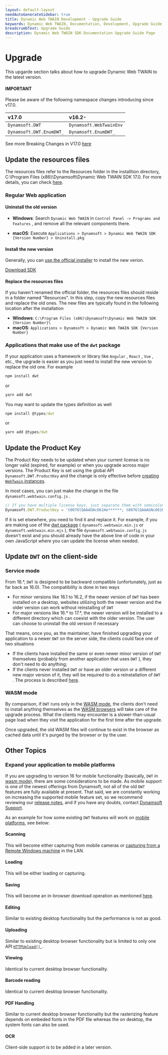 ```yaml
---
layout: default-layout
needAutoGenerateSidebar: true
title: Dynamic Web TWAIN Development - Upgrade Guide
keywords: Dynamic Web TWAIN, Documentation, Development, Upgrade Guide
breadcrumbText: Upgrade Guide
description: Dynamic Web TWAIN SDK Documentation Upgrade Guide Page
---
```


# Upgrade

This upgarde section talks about how to upgrade Dynamic Web TWAIN to the latest version. 

#### IMPORTANT

Please be aware of the following namespace changes introducing since v17.0.

| v17.0 |v16.2- |
|:-|:-|
|`Dynamsoft.DWT` |`Dynamsoft.WebTwainEnv`|
|`Dynamsoft.DWT.EnumDWT_` |`Dynamsoft.EnumDWT_`|


See more Breaking Changes in V17.0 [here]({{site.about}}schedule/stable.html) 


## Update the resources files

The resources files refer to the Resources folder in the installtion directory, C:\Program Files (x86)\Dynamsoft\Dynamic Web TWAIN SDK 17.0. For more details, you can check [here]({{site.about}}faqs.html#what-are-the-resources-files).

### Regular Web application 

#### Uninstall the old version

* **Windows**: Search `Dynamic Web TWAIN` in `Control Panel -> Programs and Features` , and remove all the relevant components there.

* **macOS**: Execute `Applications > Dynamsoft > Dynamic Web TWAIN SDK {Version Number} > Uninstall.pkg`

#### Install the new version

Generally, you can [use the official installer]({{site.about}}resources.html#how-to-get-dwt) to install the new verion.

<a href="https://www.dynamsoft.com/web-twain/downloads" class="downloadBtn fr textUpperCase">Download SDK</a>

#### Replace the resources files

If you haven't renamed the official folder, the resources files should reside in a folder named "Resources". In this step, copy the new resources files and replace the old ones. The new files are typically found in the following location after the installation

* **Windows**: `C:\Program Files (x86)\Dynamsoft\Dynamic Web TWAIN SDK {Version Number}\`
* **macOS**: `Applications > Dynamsoft > Dynamic Web TWAIN SDK {Version Number}`

### Applications that make use of the `dwt` package

If your application uses a framework or library like `Angular` , `React` , `Vue` , etc., the upgrade is easier as you just need to install the new version to replace the old one. For example

``` cmd
npm install dwt
```

or 

``` cmd
yarn add dwt
```

You may want to update the types definition as well

``` cmd
npm install @types/dwt
```

or 

``` cmd
yarn add @types/dwt
```

## Update the Product Key

The Product Key needs to be updated when your current license is no longer valid (expired, for example) or when you upgrade across major versions. The Product Key is set using the global API `Dynamsoft.DWT.ProductKey` and the change is only effective before [creating `WebTwain` instances]({{site.indepth}}features/initialize.html#creating-the-webtwain-instance). 

In most cases, you can just make the change in the file `dynamsoft.webtwain.config.js` .

``` javascript
// If you have multiple license keys, just separate them with semicolons.
Dynamsoft.DWT.ProductKey = 't0076lQAAAGNcO61He******; t0076lQAAAGNcO61He******';
```

If it is set elsewhere, you need to find it and replace it. For example, if you are making use of the [dwt package](https://www.npmjs.com/package/dwt) ( `dynamsoft.webtwain.min.js` or `dynamsoft.webtwain.min.mjs` ), the file `dynamsoft.webtwain.config.js` doesn't exist and you should already have the above line of code in your own JavaScript where you can update the license when needed.

## Update `DWT` on the client-side

### Service mode

From 16.*, `DWT` is designed to be backward compatible (unfortunately, just as far back as 16.0). The compatibility is done in two ways

* For minor versions like 16.1 to 16.2, if the newer version of `DWT` has been installed on a desktop, websites utilizing both the newer version and the older version can work without reinstalling of `DWT`
* For major versions like 16.* to 17.*, the newer version will be installed to a different directory which can coexist with the older version. The user can choose to uninstall the old version if necessary

That means, once you, as the maintainer, have finished upgrading your application to a newer `DWT` on the server side, the clients could face one of two situations

* If the clients have installed the same or even newer minor version of `DWT` themselves (probably from another application that uses `DWT` ), they don't need to do anything; 
* If the clients never installed `DWT` or have an older version or a different new major version of it, they will be required to do a reinstallation of `DWT` . The process is described [here]({{site.indepth}}deployment/service.html#how-to-install-dwt).

### WASM mode

By comparison, if `DWT` runs only in the [WASM mode]({{site.indepth}}features/initialize.html#wasm-mode), the clients don't need to install anything themselves as the [WASM browsers]({{site.getstarted}}platform.html#wasm-browsers) will take care of the upgrade process. What the clients may encounter is a slower-than-usual page load when they visit the application for the first time after the upgrade.

Once upgraded, the old WASM files will continue to exist in the browser as cached data until it's purged by the browser or by the user.

## Other Topics

### Expand your application to mobile platforms

If you are upgrading to version 16 for mobile functionality (basically, `DWT` in [wasm mode]({{site.indepth}}features/initialize.html#wasm-mode)), there are some considerations to be made. As mobile support is one of the newest offerings from Dynamsoft, not all of the old `DWT` features are fully available at present. That said, we are constantly working on increasing the supported mobile feature set, so we recommend reviewing our [release notes]({{site.info}}schedule/stable.html), and if you have any doubts, contact [Dynamsoft Support]({{site.about}}getsupport.html).

As an example for how some existing `DWT` features will work on [mobile platforms]({{site.getstarted}}platform.html#browsers-on-mobile-devices), see below: 

#### Scanning

This will become either capturing from mobile cameras or [capturing from a Remote Windows machine]({{site.indepth}}features/input.html#how-to-enable-remote-scan) in the LAN.

#### Loading

This will be either loading or capturing.

#### Saving

This will become an in-browser download operation as mentioned [here]({{site.indepth}}features/output.html#save-as-a-download).

#### Editing

Similar to existing desktop functionality but the performance is not as good.

#### Uploading

Similar to existing desktop browser functionality but is limited to only one API [ `HTTPUpload()` ]({{site.info}}api/WebTwain_IO.html#httpupload).

#### Viewing

Identical to current desktop browser functionality.

#### Barcode reading

Identical to current desktop browser functionality.

#### PDF Handling

Similar to current desktop browser functionality but the rasterizing feature depends on embeded fonts in the PDF file whereas the on desktop, the system fonts can also be used.

#### OCR

Client-side support is to be added in a later version.
